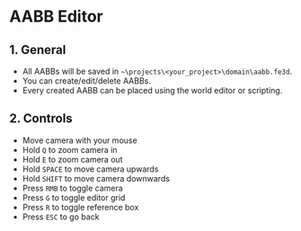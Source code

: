 # AABB Editor

## 1. General

- All AABBs will be saved in `~\projects\<your_project>\domain\aabb.fe3d`.
- You can create/edit/delete AABBs.
- Every created AABB can be placed using the world editor or scripting.

## 2. Controls

- Move camera with your mouse
- Hold `Q` to zoom camera in
- Hold `E` to zoom camera out
- Hold `SPACE` to move camera upwards
- Hold `SHIFT` to move camera downwards
- Press `RMB` to toggle camera
- Press `G` to toggle editor grid
- Press `R` to toggle reference box
- Press `ESC` to go back
